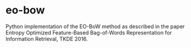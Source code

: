 # eo-bow

Python implementation of the EO-BoW method as described in the paper Entropy Optimized Feature-Based Bag-of-Words Representation for Information Retrieval, TKDE 2016.
